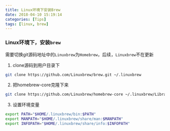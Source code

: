 ```yaml
---
title: Linux环境下安装Brew
date: 2018-04-10 15:19:14
categories: [Tips]
tags: [linux, brew]
---
```


### Linux环境下，安装``brew``
需要切换git源码地址中的`Linuxbrew`为`Homebrew`，后续，`Linuxbrew`不在更新
1. clone源码到用户目录下
```bash
git clone https://github.com/Linuxbrew/brew.git ~/.linuxbrew
```

  <!--more-->

2. 把homebrew-core克隆下来
```bash
git clone https://github.com/Linuxbrew/homebrew-core ~/.linuxbrew/Library/Taps/homebrew
```

3. 设置环境变量
```bash
export PATH="$HOME/.linuxbrew/bin:$PATH"
export MANPATH="$HOME/.linuxbrew/share/man:$MANPATH"
export INFOPATH="$HOME/.linuxbrew/share/info:$INFOPATH"
```